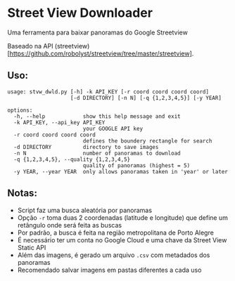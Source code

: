 # Street View Downloader

Uma ferramenta para baixar panoramas do Google Streetview

Baseado na API (streetview)[https://github.com/robolyst/streetview/tree/master/streetview].

## Uso:

```
usage: stvw_dwld.py [-h] -k API_KEY [-r coord coord coord coord]
					[-d DIRECTORY] [-n N] [-q {1,2,3,4,5}] [-y YEAR]

options:
  -h, --help            show this help message and exit
  -k API_KEY, --api_key API_KEY
						your GOOGLE API key
  -r coord coord coord coord
						defines the boundery rectangle for search
  -d DIRECTORY          directory to save images
  -n N                  number of panoramas to download
  -q {1,2,3,4,5}, --quality {1,2,3,4,5}
						quality of panoramas (highest = 5)
  -y YEAR, --year YEAR  only allows panoramas taken in 'year' or later
```

## Notas:

- Script faz uma busca aleatória por panoramas
- Opção ```-r``` toma duas 2 coordenadas (latitude e longitude) que define um retângulo onde será feita as buscas
- Por padrão, a busca é feita na região metropolitana de Porto Alegre
- É necessário ter um conta no Google Cloud e uma chave da Street View Static API
- Além das imagens, é gerado um arquivo ```.csv``` com metadados dos panoramas
- Recomendado salvar imagens em pastas diferentes a cada uso

